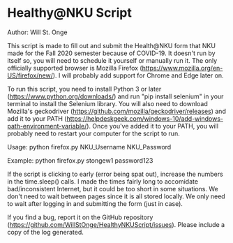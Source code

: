 # Healthy@NKU Script

Author: Will St. Onge

This script is made to fill out and submit the Health@NKU form that NKU made for the Fall 2020 semester because of COVID-19.
It doesn't run by itself so, you will need to schedule it yourself or manually run it.
The only officially supported browser is Mozilla Firefox (https://www.mozilla.org/en-US/firefox/new/). I will probably add support for Chrome and Edge later on.

To run this script, you need to install Python 3 or later (https://www.python.org/downloads/) and run "pip install selenium" in your terminal to install the Selenium library.
You will also need to download Mozilla's geckodriver (https://github.com/mozilla/geckodriver/releases) and add it to your PATH (https://helpdeskgeek.com/windows-10/add-windows-path-environment-variable/).
Once you've added it to your PATH, you will probably need to restart your computer for the script to run.
 
Usage: python firefox.py NKU_Username NKU_Password
 
Example: python firefox.py stongew1 password123
 
If the script is clicking to early (error being spat out), increase the numbers in the time.sleep() calls.
I made the times fairly long to accomidate bad/inconsistent Internet, but it could be too short in some situations. 
We don't need to wait between pages since it is all stored locally. We only need to wait after logging in and submitting the form (just in case).

If you find a bug, report it on the GitHub repository (https://github.com/WillStOnge/HealthyNKUScript/issues). Please include a copy of the log generated.
